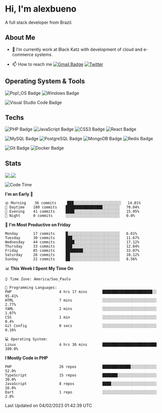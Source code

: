 # Hi, I'm alexbueno

A full stack developer from Brazil.

## About Me

- 🌱 I’m currently work at Black Katz with development of cloud and e-commerce systems.

- 📫 How to reach me [![Gmail Badge](https://img.shields.io/badge/-gmail-c14438?style=for-the-badge&logo=Gmail&logoColor=ffffff)](mailto:alexsandrofbueno@gmail.com) [![Twitter](https://img.shields.io/badge/twitter-1DA1F2.svg?style=for-the-badge&logo=twitter&logoColor=ffffff)](https://twitter.com/Alex_Bueno_7)

## Operating System & Tools

![Pop!_OS Badge](https://img.shields.io/badge/Pop!__OS-48B9C7?logo=popos&logoColor=fff&style=flat)
![Windows Badge](https://img.shields.io/badge/Windows-0078D6?logo=windows&logoColor=fff&style=flat)

![Visual Studio Code Badge](https://img.shields.io/badge/Visual%20Studio%20Code-007ACC?logo=visualstudiocode&logoColor=fff&style=flat)

## Techs

![PHP Badge](https://img.shields.io/badge/PHP-777BB4?logo=php&logoColor=fff&style=flat)
![JavaScript Badge](https://img.shields.io/badge/JavaScript-F7DF1E?logo=javascript&logoColor=000&style=flat)
![CSS3 Badge](https://img.shields.io/badge/CSS3-1572B6?logo=css3&logoColor=fff&style=flat)
![React Badge](https://img.shields.io/badge/React-61DAFB?logo=react&logoColor=000&style=flat)

![MySQL Badge](https://img.shields.io/badge/MySQL-4479A1?logo=mysql&logoColor=fff&style=flat)
![PostgreSQL Badge](https://img.shields.io/badge/PostgreSQL-4169E1?logo=postgresql&logoColor=fff&style=flat)
![MongoDB Badge](https://img.shields.io/badge/MongoDB-47A248?logo=mongodb&logoColor=fff&style=flat)
![Redis Badge](https://img.shields.io/badge/Redis-DC382D?logo=redis&logoColor=fff&style=flat)

![Git Badge](https://img.shields.io/badge/Git-F05032?logo=git&logoColor=fff&style=flat)
![Docker Badge](https://img.shields.io/badge/Docker-2496ED?logo=docker&logoColor=fff&style=flat)


## Stats

<a href="https://github.com/anuraghazra/github-readme-stats">
  <img align="center" src="https://github-readme-stats.vercel.app/api?username=alexbueno7&hide=contribs,prs&show_icons=true&theme=radical" />
</a>
<a href="https://github.com/anuraghazra/convoychat">
  <img align="center" src="https://github-readme-stats.vercel.app/api/top-langs/?username=alexbueno7" />
</a>

<!--START_SECTION:waka-->
![Code Time](http://img.shields.io/badge/Code%20Time-679%20hrs%2054%20mins-blue)

**I'm an Early 🐤** 

```text
🌞 Morning    36 commits     ███░░░░░░░░░░░░░░░░░░░░░░   14.01% 
🌆 Daytime    180 commits    █████████████████░░░░░░░░   70.04% 
🌃 Evening    41 commits     ████░░░░░░░░░░░░░░░░░░░░░   15.95% 
🌙 Night      0 commits      ░░░░░░░░░░░░░░░░░░░░░░░░░   0.0%

```
📅 **I'm Most Productive on Friday** 

```text
Monday       17 commits     █░░░░░░░░░░░░░░░░░░░░░░░░   6.61% 
Tuesday      30 commits     ███░░░░░░░░░░░░░░░░░░░░░░   11.67% 
Wednesday    44 commits     ████░░░░░░░░░░░░░░░░░░░░░   17.12% 
Thursday     33 commits     ███░░░░░░░░░░░░░░░░░░░░░░   12.84% 
Friday       85 commits     ████████░░░░░░░░░░░░░░░░░   33.07% 
Saturday     26 commits     ██░░░░░░░░░░░░░░░░░░░░░░░   10.12% 
Sunday       22 commits     ██░░░░░░░░░░░░░░░░░░░░░░░   8.56%

```


📊 **This Week I Spent My Time On** 

```text
⌚︎ Time Zone: America/Sao_Paulo

💬 Programming Languages: 
PHP                      4 hrs 17 mins       ███████████████████████░░   95.41% 
HTML                     7 mins              ░░░░░░░░░░░░░░░░░░░░░░░░░   2.77% 
YAML                     2 mins              ░░░░░░░░░░░░░░░░░░░░░░░░░   1.07% 
CSS                      1 min               ░░░░░░░░░░░░░░░░░░░░░░░░░   0.4% 
Git Config               0 secs              ░░░░░░░░░░░░░░░░░░░░░░░░░   0.16%

💻 Operating System: 
Linux                    4 hrs 30 mins       █████████████████████████   100.0%

```

**I Mostly Code in PHP** 

```text
PHP                      26 repos            █████████████░░░░░░░░░░░░   52.0% 
TypeScript               15 repos            ███████░░░░░░░░░░░░░░░░░░   30.0% 
JavaScript               8 repos             ████░░░░░░░░░░░░░░░░░░░░░   16.0% 
Dart                     1 repo              ░░░░░░░░░░░░░░░░░░░░░░░░░   2.0%

```



 Last Updated on 04/02/2023 01:42:39 UTC
<!--END_SECTION:waka-->
